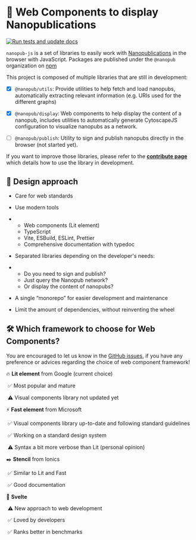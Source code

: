 # 🧬 Web Components to display Nanopublications

[![Run tests and update docs](https://github.com/Nanopublication/nanopub-js/actions/workflows/build.yml/badge.svg)](https://github.com/Nanopublication/nanopub-js/actions/workflows/build.yml)

`nanopub-js` is a set of libraries to easily work with [Nanopublications](https://nanopub.net) in the browser with JavaScript. Packages are published under the `@nanopub` organization on [npm](https://www.npmjs.com)

This project is composed of multiple libraries that are still in development:

- [x] `@nanopub/utils`: Provide utilities to help fetch and load nanopubs, automatically extracting relevant information (e.g. URIs used for the different graphs)

- [x] `@nanopub/display`: Web components to help display the content of a nanopub, includes utilities to automatically generate CytoscapeJS configuration to visualize nanopubs as a network.

- [ ] `@nanopub/publish`: Utility to sign and publish nanopubs directly in the browser (not started yet).

If you want to improve those libraries, please refer to the [**contribute page**](/pages/CONTRIBUTING.html) which details how to use the library in development.

## 🧶 Design approach

- Care for web standards

- Use modern tools

- - Web components (Lit element)
  - TypeScript
  - Vite, ESBuild, ESLint, Prettier
  - Comprehensive documentation with typedoc

- Separated libraries depending on the developer's needs:

- - Do you need to sign and publish?
  - Just query the Nanopub network?
  - Or display the content of nanopubs?

- A single “monorepo” for easier development and maintenance

- Limit the amount of dependencies, without reinventing the wheel

## 🛠️ Which framework to choose for Web Components?

You are encouraged to let us know in the [GitHub issues](https://github.com/Nanopublication/nanopub-js/issues), if you have any preference or advices regarding the choice of web component framework!

🔥 **Lit element** from Google (current choice)

​	✅ Most popular and mature

​	⚠️ Visual components library not updated yet

⚡️ **Fast element** from Microsoft

​	✅ Visual components library up-to-date and following standard guidelines 

​	✅ Working on a standard design system

​	⚠️ Syntax a bit more verbose than Lit (personal opinion)

✒️ **Stencil** from Ionics

​	✅ Similar to Lit and Fast

​	✅ Good documentation

🔗 **Svelte**

​	⚠️ New approach to web development

​	✅ Loved by developers

​	✅ Ranks better in benchmarks
